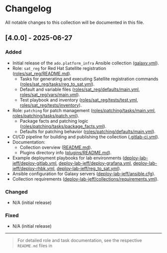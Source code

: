# Changelog

All notable changes to this collection will be documented in this file.

## [4.0.0] - 2025-06-27

### Added
- Initial release of the `ado.platform_infra` Ansible collection ([galaxy.yml](platform_infrastructure_automation/galaxy.yml)).
- Role: `sat_reg` for Red Hat Satellite registration ([roles/sat_reg/README.md](platform_infrastructure_automation/roles/sat_reg/README.md)).
  - Tasks for generating and executing Satellite registration commands ([roles/sat_reg/tasks/reg_to_sat.yml](platform_infrastructure_automation/roles/sat_reg/tasks/reg_to_sat.yml)).
  - Default and variable files ([roles/sat_reg/defaults/main.yml](platform_infrastructure_automation/roles/sat_reg/defaults/main.yml), [roles/sat_reg/vars/main.yml](platform_infrastructure_automation/roles/sat_reg/vars/main.yml)).
  - Test playbook and inventory ([roles/sat_reg/tests/test.yml](platform_infrastructure_automation/roles/sat_reg/tests/test.yml), [roles/sat_reg/tests/inventory](platform_infrastructure_automation/roles/sat_reg/tests/inventory)).
- Role: `patching` for patch management ([roles/patching/tasks/main.yml](platform_infrastructure_automation/roles/patching/tasks/main.yml), [roles/patching/tasks/patch.yml](platform_infrastructure_automation/roles/patching/tasks/patch.yml)).
  - Package facts and patching logic ([roles/patching/tasks/package_facts.yml](platform_infrastructure_automation/roles/patching/tasks/package_facts.yml)).
  - Defaults for patching behavior ([roles/patching/defaults/main.yml](platform_infrastructure_automation/roles/patching/defaults/main.yml)).
- CI/CD pipeline for building and publishing the collection ([.gitlab-ci.yml](platform_infrastructure_automation/.gitlab-ci.yml)).
- Documentation:
  - Collection overview ([README.md](platform_infrastructure_automation/README.md)).
  - Plugins directory info ([plugins/README.md](platform_infrastructure_automation/plugins/README.md)).
- Example deployment playbooks for lab environments ([deploy-lab-jeff/deploy-gitlab.yml](deploy-lab-jeff/deploy-gitlab.yml), [deploy-lab-jeff/deploy-grafana.yml](deploy-lab-jeff/deploy-grafana.yml), [deploy-lab-jeff/deploy-rhbk.yml](deploy-lab-jeff/deploy-rhbk.yml), [deploy-lab-jeff/reg_to_sat.yml](deploy-lab-jeff/reg_to_sat.yml)).
- Ansible configuration for Galaxy servers ([deploy-lab-jeff/ansible.cfg](deploy-lab-jeff/ansible.cfg)).
- Collection requirements ([deploy-lab-jeff/collections/requirements.yml](deploy-lab-jeff/collections/requirements.yml)).

### Changed
- N/A (initial release)

### Fixed
- N/A (initial release)

---

> For detailed role and task documentation, see the respective `README.md` files in